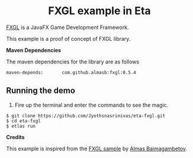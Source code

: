 
<h1 align="center">FXGL example in Eta</h1>

[FXGL](https://almasb.github.io/FXGL/) is a JavaFX Game Development Framework.

This example is a proof of concept of FXGL library.

**Maven Dependencies**

The maven dependencies for the library are as follows

```cabal
maven-depends:       com.github.almasb:fxgl:0.5.4
```

## Running the demo

1) Fire up the terminal and enter the commands to see the magic.

  ```
  $ git clone https://github.com/Jyothsnasrinivas/eta-fxgl.git
  $ cd eta-fxgl
  $ etlas run
  ```

**Credits**

This example is inspired from the [FXGL sample](https://github.com/AlmasB/FXGL) by [Almas Baimagambetov](https://github.com/AlmasB).
